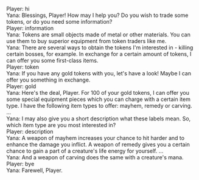 Player: hi  
Yana: Blessings, Player! How may I help you? Do you wish to trade some tokens, or do you need some information?  
Player: information  
Yana: Tokens are small objects made of metal or other materials. You can use them to buy superior equipment from token traders like me.  
Yana: There are several ways to obtain the tokens I'm interested in - killing certain bosses, for example. In exchange for a certain amount of tokens, I can offer you some first-class items.  
Player: token  
Yana: If you have any gold tokens with you, let's have a look! Maybe I can offer you something in exchange.  
Player: gold  
Yana: Here's the deal, Player. For 100 of your gold tokens, I can offer you some special equipment pieces which you can charge with a certain item type. I have the following item types to offer: mayhem, remedy or carving. ...  
Yana: I may also give you a short description what these labels mean. So, which item type are you most interested in?  
Player: description  
Yana: A weapon of mayhem increases your chance to hit harder and to enhance the damage you inflict. A weapon of remedy gives you a certain chance to gain a part of a creature's life energy for yourself. ...  
Yana: And a weapon of carving does the same with a creature's mana.  
Player: bye  
Yana: Farewell, Player.  
